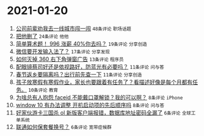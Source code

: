 # 2021-01-20

1. [公司前辈劝我去一线城市闯一闯](https://www.v2ex.com/t/746509) `48条评论` `职场话题`
1. [把他删了](https://www.v2ex.com/t/746505) `24条评论` `他他`
1. [简单算术题！ 996 涨薪 40%你去吗？](https://www.v2ex.com/t/746524) `19条评论` `分享创造`
1. [微信要开发输入法了？](https://www.v2ex.com/t/746525) `17条评论` `分享发现`
1. [如何灭掉 360 右下角弹窗广告](https://www.v2ex.com/t/746538) `13条评论` `程序员`
1. [配眼镜蔡司好还是依视路好，防蓝光有必要吗？](https://www.v2ex.com/t/746513) `11条评论` `问与答`
1. [春节返乡要隔离吗？出行前先查一下](https://www.v2ex.com/t/746508) `11条评论` `分享创造`
1. [孩子放寒假有寒假作业，家长也要跟着有任务了？看描述好像是每个月都有任务。](https://www.v2ex.com/t/746521) `10条评论` `教育`
1. [为啥总有人抱怨 faceid 不能戴口罩解锁？我的可以啊？](https://www.v2ex.com/t/746537) `8条评论` `iPhone`
1. [window 10 有办法调整 开机启动项的先后顺序吗](https://www.v2ex.com/t/746517) `8条评论` `问与答`
1. [好家伙游卡三国杀 ol 新版客户端报错，数据库地址密码全漏了](https://www.v2ex.com/t/746518) `6条评论` `全球工单系统`
1. [联通如何保套餐换号？](https://www.v2ex.com/t/746510) `6条评论` `宽带症候群`
